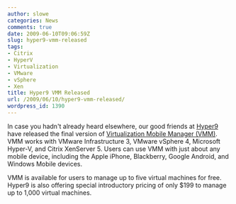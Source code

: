 ```yaml
---
author: slowe
categories: News
comments: true
date: 2009-06-10T09:06:59Z
slug: hyper9-vmm-released
tags:
- Citrix
- HyperV
- Virtualization
- VMware
- vSphere
- Xen
title: Hyper9 VMM Released
url: /2009/06/10/hyper9-vmm-released/
wordpress_id: 1390
---
```


In case you hadn't already heard elsewhere, our good friends at [Hyper9 ](http://www.hyper9.com/)have released the final version of [Virtualization Mobile Manager (VMM)](http://www.hyper9.com/lp/vmm/). VMM works with VMware Infrastructure 3, VMware vSphere 4, Microsoft Hyper-V, and Citrix XenServer 5. Users can use VMM with just about any mobile device, including the Apple iPhone, Blackberry, Google Android, and Windows Mobile devices.

VMM is available for users to manage up to five virtual machines for free. Hyper9 is also offering special introductory pricing of only $199 to manage up to 1,000 virtual machines.
